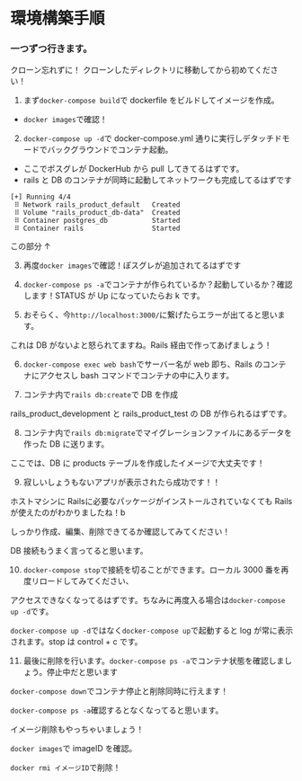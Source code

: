 # 環境構築手順

### 一つずつ行きます。

クローン忘れずに！
クローンしたディレクトリに移動してから初めてください！

1. まず`docker-compose build`で dockerfile をビルドしてイメージを作成。

- `docker images`で確認！

2. `docker-compose up -d`で docker-compose.yml 通りに実行しデタッチドモードでバックグラウンドでコンテナ起動。

- ここでポスグレが DockerHub から pull してきてるはずです。
- rails と DB のコンテナが同時に起動してネットワークも完成してるはずです

```
[+] Running 4/4
 ⠿ Network rails_product_default   Created
 ⠿ Volume "rails_product_db-data"  Created
 ⠿ Container postgres_db           Started
 ⠿ Container rails                 Started
```

この部分 ↑

3. 再度`docker images`で確認！ぽスグレが追加されてるはずです

4. `docker-compose ps -a`でコンテナが作られているか？起動しているか？確認します！STATUS が Up になっていたらお k です。

5. おそらく、今`http://localhost:3000/`に繋げたらエラーが出てると思います。

これは DB がないよと怒られてますね。Rails 経由で作ってあげましょう！

6. `docker-compose exec web bash`でサーバー名が web 即ち、Rails のコンテナにアクセスし bash コマンドでコンテナの中に入ります。

7. コンテナ内で`rails db:create`で DB を作成

rails_product_development と rails_product_test の DB が作られるはずです。

8. コンテナ内で`rails db:migrate`でマイグレーションファイルにあるデータを作った DB に送ります。

ここでは、DB に products テーブルを作成したイメージで大丈夫です！

9. 寂しいしょうもないアプリが表示されたら成功です！！

ホストマシンに Railsに必要なパッケージがインストールされていなくても Rails が使えたのがわかりましたね！b

しっかり作成、編集、削除できてるか確認してみてください！

DB 接続もうまく言ってると思います。

10. `docker-compose stop`で接続を切ることができます。ローカル 3000 番を再度リロードしてみてください、

アクセスできなくなってるはずです。ちなみに再度入る場合は`docker-compose up -d`です。

`docker-compose up -d`ではなく`docker-compose up`で起動すると log が常に表示されます。stop は control + c です。

11. 最後に削除を行います。`docker-compose ps -a`でコンテナ状態を確認しましょう。停止中だと思います

`docker-compose down`でコンテナ停止と削除同時に行えます！

`docker-compose ps -a`確認するとなくなってると思います。

イメージ削除もやっちゃいましょう！

`docker images`で imageID を確認。

`docker rmi イメージID`で削除！

